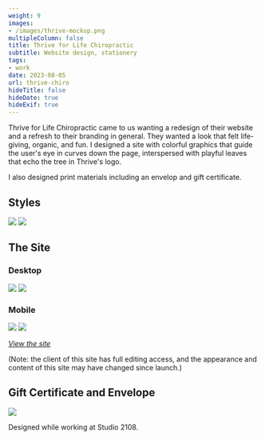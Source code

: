 ```yaml
---
weight: 9
images:
- /images/thrive-mockup.png
multipleColumn: false
title: Thrive for Life Chiropractic
subtitle: Website design, stationery
tags:
- work
date: 2023-08-05
url: thrive-chiro
hideTitle: false
hideDate: true
hideExif: true
---
```


Thrive for Life Chiropractic came to us wanting a redesign of their website and a refresh to their branding in general. They wanted a look that felt life-giving, organic, and fun. I designed a site with colorful graphics that guide the user's eye in curves down the page, interspersed with playful leaves that echo the tree in Thrive's logo.

I also designed print materials including an envelop and gift certificate.

## Styles

![](/images/thrive/colors.png)
![](/images/thrive/fonts.png)

## The Site

### Desktop
![](/images/thrive/Home-Desktop.png)
![](/images/thrive/Interior-Desktop.png)

### Mobile
![](/images/thrive/Home-Mobile.png)
![](/images/thrive/Interior-Mobile.png)


[*View the site*](https://thrive4lifenow.com)

(Note: the client of this site has full editing access, and the appearance and content of this site may have changed since launch.)


## Gift Certificate and Envelope

![](/images/thrive/print/card-and-envelope.jpg)

Designed while working at Studio 2108.